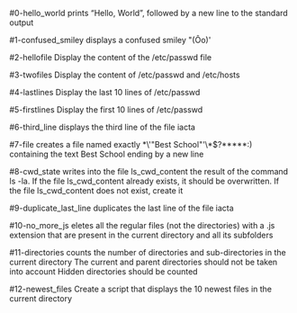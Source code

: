 #0-hello_world prints “Hello, World”, followed by a new line to the standard output

#1-confused_smiley displays a confused smiley "(Ôo)'

#2-hellofile Display the content of the /etc/passwd file

#3-twofiles Display the content of /etc/passwd and /etc/hosts

#4-lastlines Display the last 10 lines of /etc/passwd

#5-firstlines Display the first 10 lines of /etc/passwd

#6-third_line displays the third line of the file iacta

#7-file  creates a file named exactly \*\\'"Best School"\'\\*$\?\*\*\*\*\*:) containing the text Best School ending by a new line

#8-cwd_state  writes into the file ls_cwd_content the result of the command ls -la. If the file ls_cwd_content already exists, it should be overwritten. If the file ls_cwd_content does not exist, create it

#9-duplicate_last_line duplicates the last line of the file iacta

#10-no_more_js eletes all the regular files (not the directories) with a .js extension that are present in the current directory and all its subfolders

#11-directories counts the number of directories and sub-directories in the current directory The current and parent directories should not be taken into account Hidden directories should be counted

#12-newest_files Create a script that displays the 10 newest files in the current directory
